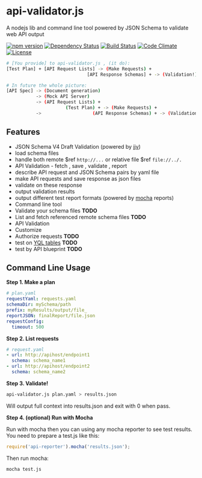 api-validator.js
================

A nodejs lib and command line tool powered by JSON Schema to validate web API output

[![npm version](https://img.shields.io/npm/v/api-validator.svg)](https://www.npmjs.org/package/api-validator) [![Dependency Status](https://david-dm.org/zordius/api-validator.js.png)](https://david-dm.org/zordius/api-validator.js)  [![Build Status](https://travis-ci.org/zordius/api-validator.js.svg?branch=master)](https://travis-ci.org/zordius/api-validator.js) [![Code Climate](https://codeclimate.com/github/zordius/api-validator.js/badges/gpa.svg)](https://codeclimate.com/github/zordius/api-validator.js) [![License](https://img.shields.io/badge/license-MIT-green.svg)](LICENSE.txt)

```sh
# [You provide] to api-validator.js , (it do):
[Test Plan] + [API Request Lists] -> (Make Requests) +
                              [API Response Schemas] + -> (Validation!) = (CI for API!)
```

```sh
# In future the whole picture:
[API Spec] -> (Document generation)
           -> (Mock API Server)
           -> (API Request Lists) +
                      (Test Plan) + -> (Make Requests) +
           ->                   (API Response Schemas) + -> (Validation!) = (CI for API!)
```

Features
--------

* JSON Schema V4 Draft Validation (powered by <a href="https://github.com/acornejo/jjv">jjv</a>)
 * load schema files
 * handle both remote $ref `http://...` or relative file $ref `file://../.`
* API Validation - fetch , save , validate , report
 * describe API request and JSON Schema pairs by yaml file
 * make API requests and save response as json files
 * validate on these response
 * output validation results
 * output different test report formats (powered by <a href="https://github.com/visionmedia/mocha">mocha</a> reports)
* Command line tool
 * Validate your schema files **TODO**
 * List and fetch referenced remote schema files **TODO**
 * API Validation
* Customize
 * Authorize requests **TODO**
 * test on <a href="https://developer.yahoo.com/yql/">YQL tables</a> **TODO**
 * test by API blueprint **TODO**

Command Line Usage
------------------

**Step 1. Make a plan**

```yaml
# plan.yaml
requestYaml: requests.yaml
schemaDir: mySchema/path
prefix: myResults/output/file_
reportJSON: finalReport/file.json
requestConfig:
  timeout: 500
```

**Step 2. List requests**

```yaml
# request.yaml
- url: http://apihost/endpoint1
  schema: schema_name1
- url: http://apihost/endpoint2
  schema: schema_name2
```

**Step 3. Validate!**

```sh
api-validator.js plan.yaml > results.json
```

Will output full context into results.json and exit with 0 when pass.

**Step 4. (optional) Run with Mocha**

Run with mocha then you can using any mocha reporter to see test results. You need to prepare a test.js like this:

```javascript
require('api-reporter').mocha('results.json');
```

Then run mocha:

```shell
mocha test.js
```
